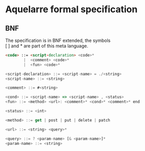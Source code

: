 # Aquelarre formal specification 

## BNF
The specification is in BNF extended, the symbols  
[ ] and * are part of this meta language.

```html
<code> ::= <script-declaration> <code>*
		|  <comment> <code>*
		|  <fun> <code>*

<script-declaration> ::= <script-name> = ./<string>
<script-name> ::= <string>

<comment> ::= #<string>

<cond> ::= <script-name> => <script-name> , <status>	
<fun> ::= <method> <url>: <comment>* <cond>* <comment>* end

<status> ::= <int>

<method> ::= get | post | put | delete | patch

<url> ::= <string> <query>*

<query> ::= ? <param-name> [& <param-name>]*
<param-name> ::= <string>
```
